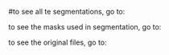 #to see all te segmentations, go to:

to see the masks used in segmentation, go to:

to see the original files, go to:

